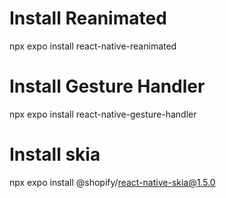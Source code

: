 # Install Reanimated
npx expo install react-native-reanimated

# Install Gesture Handler
npx expo install react-native-gesture-handler

# Install skia
npx expo install @shopify/react-native-skia@1.5.0